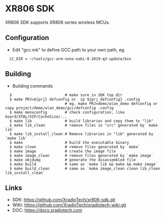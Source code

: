 # XR806 SDK

XR806 SDK supports XR806 series wireless MCUs.


## Configuration

- Edit "gcc.mk" to define GCC path to your own path, eg.
```
  CC_DIR = ~/tools/gcc-arm-none-eabi-8-2019-q3-update/bin
```


## Building

- Building commands
```
  $                        # make sure in SDK top dir
  $ make PRJ=${prj} defconfig or  cp ${prj_defconfig} .config
                           # eg. make PRJ=demo/wlan_demo defconfig or copy project/demo/wlan_demo/gcc/defconfig .config
  $ make menuconfig        # check configuration, like board/XTAL/XIP/CacheSize/...
  $ make lib               # build libraries and copy them to "lib"
  $ make lib_clean         # remove files in "src" generated by `make lib`
  $ make lib_install_clean # Remove libraries in "lib" generated by `make lib`
  $ make                   # build the executable binary
  $ make clean             # remove files generated by `make`
  $ make image             # create the image file
  $ make image_clean       # remove files generated by `make image`
  $ make objdump           # generate the disassembled file
  $ make build             # same as `make lib && make && make image`
  $ make build_clean       # same as `make image_clean clean lib_clean lib_install_clean`
```


## Links

- SDK: https://github.com/XradioTech/xr806-sdk.git
- WiKi: https://github.com/XradioTech/xradiotech-wiki.git
- DOC: https://docs.xradiotech.com
